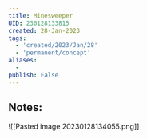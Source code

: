 ```yaml
---
title: Minesweeper
UID: 230128133815
created: 28-Jan-2023
tags:
  - 'created/2023/Jan/28'
  - 'permanent/concept'
aliases:
  - 
publish: False
---
```

## Notes:


![[Pasted image 20230128134055.png]]

